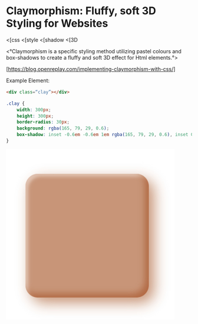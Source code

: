 # Claymorphism: Fluffy, soft 3D Styling for Websites

<[css
<[style
<[shadow
<[3D

<°Claymorphism is a specific styling method utilizing pastel colours and box-shadows to create a fluffy and soft 3D effect for Html elements.°>

[https://blog.openreplay.com/implementing-claymorphism-with-css/]

Example Element:

```html
<div class=“clay”></div>
```

```css
.clay {
    width: 300px;
    height: 300px;
    border-radius: 30px; 
    background: rgba(165, 79, 29, 0.6);
    box-shadow: inset -0.6em -0.6em 1em rgba(165, 79, 29, 0.6), inset 0.4em 0.4em 0.5em rgba(245, 230, 221, 0.6), 0.8em 0.8em 2em rgba(165, 79, 29, 0.6);
}
```

![Claymorphism Example](./images/claymorphism.jpeg)